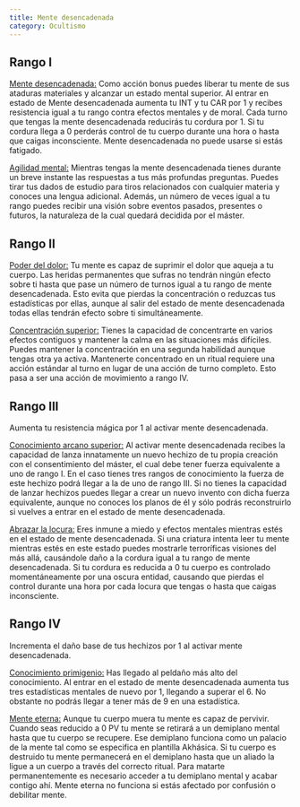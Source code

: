 ```yaml
---
title: Mente desencadenada
category: Ocultismo
---
```


## Rango I

<u>Mente desencadenada:</u> Como acción bonus puedes liberar tu mente de sus ataduras materiales y alcanzar un estado mental superior. Al entrar en estado de Mente desencadenada aumenta tu INT y tu CAR por 1 y recibes resistencia igual a tu rango contra efectos mentales y de moral. Cada turno que tengas la mente desencadenada reducirás tu cordura por 1. Si tu cordura llega a 0 perderás control de tu cuerpo durante una hora o hasta que caigas inconsciente. Mente desencadenada no puede usarse si estás fatigado.

<u>Agilidad mental:</u> Mientras tengas la mente desencadenada tienes durante un breve instante las respuestas a tus más profundas preguntas. Puedes tirar tus dados de estudio para tiros relacionados con cualquier materia y conoces una lengua adicional. Además, un número de veces igual a tu rango puedes recibir una visión sobre eventos pasados, presentes o futuros, la naturaleza de la cual quedará decidida por el máster.  

## Rango II

<u>Poder del dolor:</u> Tu mente es capaz de suprimir el dolor que aqueja a tu cuerpo. Las heridas permanentes que sufras no tendrán ningún efecto sobre ti hasta que pase un número de turnos igual a tu rango de mente desencadenada. Esto evita que pierdas la concentración o reduzcas tus estadísticas por ellas, aunque al salir del estado de mente desencadenada todas ellas tendrán efecto sobre ti simultáneamente.

<u>Concentración superior:</u> Tienes la capacidad de concentrarte en varios efectos contiguos y mantener la calma en las situaciones más difíciles. Puedes mantener la concentración en una segunda habilidad aunque tengas otra ya activa. Mantenerte concentrado en un ritual requiere una acción estándar al turno en lugar de una acción de turno completo. Esto pasa a ser una acción de movimiento a rango IV.

## Rango III

Aumenta tu resistencia mágica por 1 al activar mente desencadenada.

<u>Conocimiento arcano superior:</u> Al activar mente desencadenada recibes la capacidad de lanza innatamente un nuevo hechizo de tu propia creación con el consentimiento del máster, el cual debe tener fuerza equivalente a uno de rango I. En el caso tienes tres rangos de conocimiento la fuerza de este hechizo podrá llegar a la de uno de rango III. Si no tienes la capacidad de lanzar hechizos puedes llegar a crear un nuevo invento con dicha fuerza equivalente, aunque no conoces los planos de él y sólo podrás reconstruirlo si vuelves a entrar en el estado de mente desencadenada.

<u>Abrazar la locura:</u> Eres inmune a miedo y efectos mentales mientras estés en el estado de mente desencadenada. Si una criatura intenta leer tu mente mientras estés en este estado puedes mostrarle terroríficas visiones del más allá, causándole daño a la cordura igual a tu rango de mente desencadenada. Si tu cordura es reducida a 0 tu cuerpo es controlado momentáneamente por una oscura entidad, causando que pierdas el control durante una hora por cada locura que tengas o hasta que caigas inconsciente.

## Rango IV

Incrementa el daño base de tus hechizos por 1 al activar mente desencadenada.

<u>Conocimiento primigenio:</u> Has llegado al peldaño más alto del conocimiento. Al entrar en el estado de mente desencadenada aumenta tus tres estadísticas mentales de nuevo por 1, llegando a superar el 6. No obstante no podrás llegar a tener más de 9 en una estadística.

<u>Mente eterna:</u> Aunque tu cuerpo muera tu mente es capaz de pervivir. Cuando seas reducido a 0 PV tu mente se retirará a un demiplano mental hasta que tu cuerpo se recupere. Ese demiplano funciona como un palacio de la mente tal como se especifica en plantilla Akhásica. Si tu cuerpo es destruido tu mente permanecerá en el demiplano hasta que un aliado la ligue a un cuerpo a través del correcto ritual. Para matarte permanentemente es necesario acceder a tu demiplano mental y acabar contigo ahí. Mente eterna no funciona si estás afectado por confusión o debilitar mente.